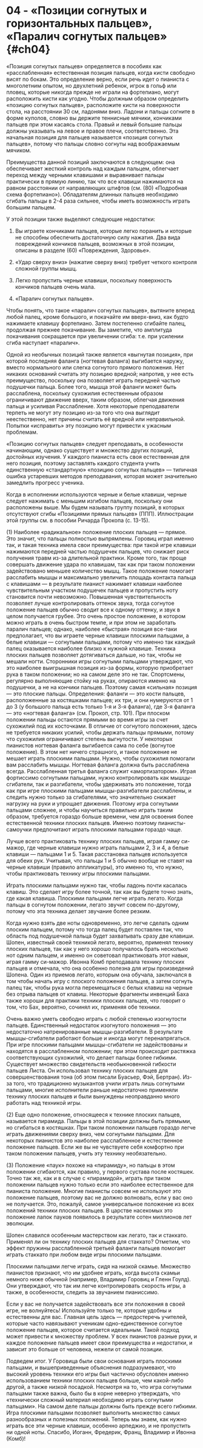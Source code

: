 # 04 - «Позиции согнутых и горизонтальных пальцев», «Паралич согнутых пальцев» {#ch04}

«Позиция согнутых пальцев» определяется в пособиях как «расслабленная» естественная позиция пальцев, когда кисти свободно висят по бокам. Это определение верно, если речь идет о пианиста с многолетним опытом, но двухлетний ребенок, игрок в гольф или пловец, которые никогда прежде не играли на фортепиано, могут расположить кисти как угодно. Чтобы должным образом определить «позицию согнутых пальцев», расположите кисти на поверхности стола, на расстоянии 30 см, ладонями вниз. Ладони и пальцы согните в форме куполов, словно вы держите теннисные мячики, кончиками пальцев при этом касаясь стола. Правый и левый большие пальцы должны указывать на левое и правое плечи, соответственно. Эта начальная позиция для пальцев называется «позиция согнутых пальцев», потому что пальцы словно согнуты над воображаемым мячиком.

Преимущества данной позиций заключаются в следующем: она обеспечивает жесткий контроль над каждым пальцем, облегчает переход между черными клавишами и выравнивает пальцы практически в прямую линию, так что все клавиши нажимаются на равном расстоянии от направляющих штифтов (см. (80) «Подробная схема фортепиано»). Обладателям длинных пальцев необходимо сгибать пальцы в 2-4 раза сильнее, чтобы иметь возможность играть большим пальцем.

У этой позиции также выделяют следующие недостатки:

1) Вы играете кончиками пальцев, которые легко поранить и которые не способны обеспечить достаточную силу нажатия. Два вида повреждений кончиков пальцев, возможных в этой позиции, описаны в разделе (60) «Повреждения, Здоровье».

2) «Удар сверху вниз» (нажатие сверху вниз) требует четкого контроля сложной группы мышц.

3) Легко пропустить черные клавиши, поскольку поверхность кончиков пальцев очень мала.

4)  «Паралич согнутых пальцев».

Чтобы понять, что такое «паралич согнутых пальцев», вытяните вперед любой палец, кроме большого, и покачайте им вверх-вниз, как будто нажимаете клавишу фортепиано. Затем постепенно сгибайте палец, продолжая прежнее покачивание. Вы заметите, что амплитуда покачивания сокращается при увеличении сгиба: т.е. при усилении сгиба наступает «паралич».

Одной из необычных позиций также является «выгнутая позиция», при которой последняя фаланга (ногтевая фаланга) выгибается наружу, вместо нормального или слегка согнутого прямого положения. Нет никаких оснований считать эту позицию вредной;  напротив, у нее есть преимущество, поскольку она позволяет играть передней частью подушечки пальца. Более того, мышца этой фаланги может быть расслаблена, поскольку сухожилия естественным образом ограничивают движение вверх, таким образом, облегчая движения пальца и усиливая Расслабление. Хотя некоторые преподаватели терпеть не могут эту позицию из-за того что она выглядит неестественно, нет причины считать её вредной или неправильной. Попытки «исправить» эту позицию могут привести к ужасным проблемам.

«Позицию согнутых пальцев» следует преподавать, в особенности начинающим, однако существует и множество других позиций, достойных изучения. У каждого пианиста есть своя естественная для него позиция, поэтому заставлять каждого студента учить единственную «стандартную» «позицию согнутых пальцев» — типичная ошибка устаревших методов преподавания, которая может значительно замедлить прогресс ученика.

Когда в исполнении используются черные и белые клавиши, черные следует нажимать с меньшим изгибом пальцев, поскольку они расположены выше. Мы будем называть группу позиций, в которых отсутствуют сгибы «Позициями прямых пальцев» (ППП). Иллюстрации этой группы см. в пособии Ричарда Прокопа (с. 13-15).

(1) Наиболее «радикальное» положение плоских пальцев — прямое. Это значит, что пальцы полностью выпрямлены. Горовиц играл именно так, и такая техника имела свои преимущества: при такой игре клавиши нажимаются передней частью подушечек пальцев, что снижает риск получения травм из-за длительной практики. Кроме того, так проще совершать движение удара по клавишам, так как при таком положении задействовано меньшее количество мышц. Такое положение помогает расслабить мышцы и максимально увеличить площадь контакта пальца с клавишами — в результате пианист нажимает клавиши наиболее чувствительным участком подушечек пальцев и пропустить ноту становится почти невозможно. Повышенная чувствительность позволяет лучше контролировать оттенок звука, тогда согнутое положение пальцев обычно сводит все к одному оттенку, и звук в целом получается грубее. Это очень простое положение, в котором можно играть в очень быстром темпе, и при этом не заработать паралич пальцев; однако, наиболее «быстрая» позиция все-таки предполагает, что вы играете черные клавиши плоскими пальцами, а белые клавиши — согнутыми пальцами, потому что именно так каждый палец оказывается наиболее близко к нужной клавише. Техника плоских пальцев позволяет дотягиваться дальше, но так, чтобы не мешали ногти. Сторонники игры согнутыми пальцами утверждают, что это наиболее выигрышная позиция из-за формы, которую приобретает рука в таком положении; но на самом деле это не так. Спортсмены, регулярно выполняющие стойку на руках, опираются именно на подушечки, а не на кончики пальцев. Поэтому самая «сильная» позиция — это плоские пальцы. Определения: фаланги — это кости пальцев, расположенные за костяшками пальцев; их три, и они нумеруются от 1 до 3 (у большого пальца есть только 1-я и 3-я фаланга), где 3-я фаланга — это «ногтевая фаланга» (см. Прокоп, стр. 101). При плоском положении пальцы остаются прямыми во время игры за счет сухожилий под их косточками. В отличие от согнутого положения, здесь не требуется никаких усилий, чтобы держать пальцы прямыми, потому что сухожилия ограничивают степень выгнутости. У некоторых пианистов ногтевая фаланга выгибается сама по себе (вогнутое положение). В этом нет ничего страшного, и такое положение не мешает играть плоскими пальцами. Нужно, чтобы сухожилия помогали вам расслабить мышцы. Ногтевая фаланга должна быть расслаблена всегда. Расслабленная третья фаланга служит «амортизатором». Играя фортиссимо согнутыми пальцами, нужно контролировать как мышцы-сгибатели, так и разгибатели, чтобы удерживать это положение, тогда как при игре плоскими пальцами мышцы-разгибатели расслаблены, и следить нужно только за сгибателями, что значительно снижает нагрузку на руки и упрощает движения. Поэтому игра согнутыми пальцами сложнее, и чтобы научиться правильно играть таким образом, требуется гораздо больше времени, чем для освоения более естественной техники плоских пальцев. Именно поэтому пианисты-самоучки предпочитают играть плоскими пальцами гораздо чаще.


Лучше всего практиковать технику плоских пальцев, играя гамму си-мажор, где черные клавиши нужно играть пальцами 2, 3 и 4, а белые клавиши — пальцами 1 и 5. Такая расстановка пальцев используется для обеих рук. Учитывая, что пальцы 1 и 5 обычно вообще не ставят на черные клавиши (правило аппликатуры), это именно то, что нужно, чтобы практиковать технику игры плоскими пальцами.

Играть плоскими пальцами нужно так, чтобы ладонь почти касалась клавиш. Это сделает игру более точной, так как вы будете точно знать, где какая клавиша. Плоскими пальцами легче играть легато. Когда пальцы в согнутом положении, легато звучит совсем по-другому, потому что эта техника делает звучание более резким.

Когда нужно взять две ноты одновременно, это легче сделать одним плоским пальцем, потому что тогда палец будет поставлен так, что область под подушечкой пальца будет захватывать сразу две клавиши. Шопен, известный своей техникой легато, вероятно, применял технику плоских пальцев, так как у него хорошо получалось брать несколько нот одним пальцем, и именно он советовал практиковать этот навык, играя гамму си-мажор. Ивонна Комб преподавала технику плоских пальцев и отмечала, что она особенно полезна для игры произведений Шопена. Один из приемов легато, которым она обучала, заключался в том чтобы начать игру с плоского положения пальцев, а затем согнуть палец так, чтобы рука могла перемещаться с белых клавиш на черные без отрыва пальцев от клавиш. Некоторые фрагменты инвенций Баха также хороши для практики техники плоских пальцев, что говорит о том, что Бах, вероятно, сочинял их, применяя обе техники.   

Очень важно уметь свободно играть с любой степенью изогнутости пальцев. Единственный недостаток изогнутого положения — это недостаточно натренированные мышцы-разгибатели. В результате мышцы-сгибатели работают больше и иногда могут перенапрягаться. При игре плоскими пальцами мышцы-сгибатели не задействованы и находятся в расслабленном положении; при этом происходит растяжка соответствующих сухожилий, что делает пальцы более гибкими. Существует множество свидетельств необыкновенной гибкости пальцев Листа. Он использовал технику плоских пальцев для совершенствования тона (об этом писали Буасьер, Фэй, Бертран). Из-за того, что традиционно музыкантов учили играть лишь согнутыми пальцами, многие исполнители раньше недостаточно применяли технику плоских пальцев и были вынуждены неоправданно много работать над техникой игры.

(2) Еще одно положение, относящееся к технике плоских пальцев, называется пирамида. Пальцы в этой позиции должны быть прямыми, но сгибаться в костяшках. При таком положении пальцев гораздо легче играть движениями сверху вниз, чем согнутыми пальцами. Для некоторых пианистов это наиболее расслабленное и естественное положение пальцев. Если же вы не чувствуете себя комфортно при таком положении пальцев, учить эту технику необязательно.  

(3) Положение «паук» похоже на «пирамиду», но пальцы в этом положении сгибаются, как правило, у первого сустава после костяшек. Точно так же, как и в случае с «пирамидой», играть при таком положении пальцев нужно только если это наиболее естественное для пианиста положение. Многие пианисты совсем не используют это положение пальцев, поэтому вас не должно волновать, если у вас оно не получается. Это, пожалуй, самое универсальное положение из всех положений техники плоских пальцев. В царстве насекомых это положение лапок пауков появилось в результате сотен миллионов лет эволюции.

Шопен славился особенным мастерством как легато, так и стаккато. Применял ли он технику плоских пальцев для стаккато? Отметим, что эффект пружины расслабленной третьей фаланги пальцев помогает играть стаккато при любом виде игры плоскими пальцами.

Плоскими пальцами легче играть, сидя на низкой скамье. Множество пианистов признают, что им удобнее играть, когда высота скамьи немного ниже обычной (например, Владимир Горовиц и Гленн Гоулд). Они утверждают, что так им легче контролировать скорость игры, а также, в особенности, следить за звучанием пианиссимо.

Если у вас не получается задействовать все эти положения в своей игре, не волнуйтесь! Используйте только те, которые удобны и естественны для вас. Главная цель здесь — предостеречь учителей, которые часто навязывают ученикам одно-единственное согнутое положение пальцев, которое считается идеальным. Такой подход может привести к множеству проблем. У всех пианистов разные руки, и каждое положение пальцев имеет свои преимущества и недостатки, и зависит это больше от человека, нежели от самой позиции.

Подведем итог. У Горовица были свои основания играть плоскими пальцами, и вышеприведенные объяснения подразумевают, что высокий уровень техники его игры был частично обусловлен именно использованием техники плоских пальцев больше, чем какой-либо другой, а также низкой посадкой. Несмотря на то, что игра согнутыми пальцами также важна, было бы в корне неверно утверждать, что «технически сложный материал необходимо играть согнутыми пальцами». На самом деле пальцы должны быть прежде всего гибкими. Игра плоскими пальцами позволяет выполнить множество самых разнообразных и полезных положений. Теперь мы знаем, как нужно играть все эти черные клавиши, особенно арпеджио, и не пропустить ни одной ноты. Спасибо, Иоганн, Фредерик, Франц, Владимир и Ивонна (Комб)!   
